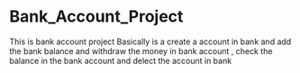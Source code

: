 # Bank_Account_Project
This is bank account project Basically is a create a account in bank and add the bank balance and withdraw the money in bank account , check the balance in the bank account and delect the account in bank
